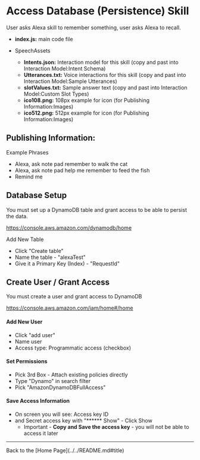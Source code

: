 # Access Database (Persistence) Skill <a id="title">

User asks Alexa skill to remember something, user asks Alexa to recall.

* <b>index.js:</b> main code file

* SpeechAssets
    * <b>Intents.json:</b> Interaction model for this skill (copy and past into Interaction Model:Intent Schema)
    * <b>Utterances.txt:</b> Voice interactions for this skill (copy and past into Interaction Model:Sample Utterances)
    * <b>slotValues.txt:</b> Sample answer text (copy and past into Interaction Model:Custom Slot Types)
    * <b>ico108.png:</b> 108px example for icon (for Publishing Information:Images)
    * <b>ico512.png:</b> 512px example for icon (for Publishing Information:Images)


## Publishing Information:
Example Phrases
 * Alexa, ask note pad remember to walk the cat
 * Alexa, ask note pad help me remember to feed the fish
 * Remind me

## Database Setup
You must set up a DynamoDB table and grant access to be able to persist the data.

https://console.aws.amazon.com/dynamodb/home

Add New Table
* Click "Create table"
* Name the table - "alexaTest"
* Give it a Primary Key (Index) - "RequestId"


## Create User / Grant Access
You must create a user and grant access to DynamoDB

https://console.aws.amazon.com/iam/home#/home

#### Add New User
* Click "add user"
* Name user
* Access type: Programmatic access (checkbox)

#### Set Permissions
* Pick 3rd Box - Attach existing policies directly
* Type "Dynamo" in search filter
* Pick "AmazonDynamoDBFullAccess"

#### Save Access Information
* On screen you will see: Access key ID
* and Secret access key with "****** Show" - Click Show
    * Important - <b>Copy and Save the access key</b> - you will not be able to access it later







 <hr />
 Back to the [Home Page](../../README.md#title)

